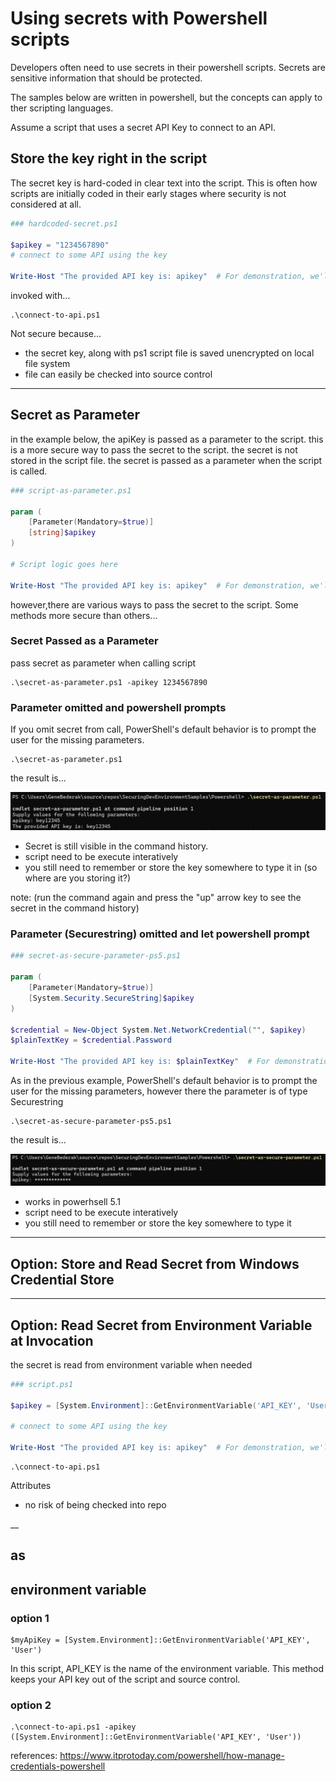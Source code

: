 # Using secrets with Powershell scripts

Developers often need to use secrets in their powershell scripts.  Secrets are sensitive information that should be protected. 

The samples below are written in powershell, but the concepts can apply to ther scripting languages.

Assume a script that uses a secret API Key to connect to an API.

## Store the key right in the script

The secret key is hard-coded in clear text into the script. This is often how scripts are initially coded in their early stages where security is not considered at all.   

```powershell
### hardcoded-secret.ps1

$apikey = "1234567890"
# connect to some API using the key

Write-Host "The provided API key is: apikey"  # For demonstration, we'll just print the APIKey value
```

invoked with...
```
.\connect-to-api.ps1 
```
Not secure because...

- the secret key, along with ps1 script file is saved unencrypted on local file system
- file can easily be checked into source control

______
## Secret as Parameter

in the example below, the apiKey is passed as a parameter to the script.  this is a more secure way to pass the secret to the script.  the secret is not stored in the script file.  the secret is passed as a parameter when the script is called.


```powershell
### script-as-parameter.ps1

param (
    [Parameter(Mandatory=$true)]
    [string]$apikey
)

# Script logic goes here

Write-Host "The provided API key is: apikey"  # For demonstration, we'll just print the APIKey value
```

however,there are various ways to pass the secret to the script.  Some methods more secure than others...


### Secret Passed as a Parameter
pass secret as parameter when calling script
```
.\secret-as-parameter.ps1 -apikey 1234567890
```

### Parameter omitted and powershell prompts

If you omit secret from call, PowerShell's default behavior is to prompt the user for the missing parameters. 

```
.\secret-as-parameter.ps1
```

the result is...

![Interactive Type Secret](interactive-type-secret.png)


- Secret is still visible in the command history.
- script need to be execute interatively
- you still need to remember or store the key somewhere to type it in (so where are you storing it?)

note: (run the command again and press the "up" arrow key to see the secret in the command history)


### Parameter (Securestring) omitted and let powershell prompt

```powershell
### secret-as-secure-parameter-ps5.ps1

param (
    [Parameter(Mandatory=$true)]
    [System.Security.SecureString]$apikey
)

$credential = New-Object System.Net.NetworkCredential("", $apikey)
$plainTextKey = $credential.Password

Write-Host "The provided API key is: $plainTextKey"  # For demonstration, we'll just print the APIKey value
```
As in the previous example, PowerShell's default behavior is to prompt the user for the missing parameters, however there the parameter is of type Securestring 

```
.\secret-as-secure-parameter-ps5.ps1
```

the result is...

![Interactive Type Secret Masked](interactive-type-secret-masked.png)


- works in powerhsell 5.1
- script need to be execute interatively
- you still need to remember or store the key somewhere to type it




______

## Option: Store and Read Secret from Windows Credential Store



_______
## Option: Read Secret from Environment Variable at Invocation

the secret is read from environment variable when needed

```powershell
### script.ps1

$apikey = [System.Environment]::GetEnvironmentVariable('API_KEY', 'User')

# connect to some API using the key

Write-Host "The provided API key is: apikey"  # For demonstration, we'll just print the APIKey value
```
```
.\connect-to-api.ps1 
```

Attributes

- no risk of being checked into repo

__
## as



## environment variable

### option 1
```
$myApiKey = [System.Environment]::GetEnvironmentVariable('API_KEY', 'User')
```

In this script, API_KEY is the name of the environment variable. This method keeps your API key out of the script and source control.


### option 2

```
.\connect-to-api.ps1 -apikey ([System.Environment]::GetEnvironmentVariable('API_KEY', 'User'))
```




references: https://www.itprotoday.com/powershell/how-manage-credentials-powershell
